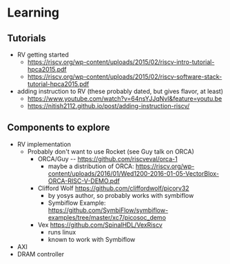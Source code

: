 # Learning

## Tutorials

* RV getting started
	 *  https://riscv.org/wp-content/uploads/2015/02/riscv-intro-tutorial-hpca2015.pdf
	 *   https://riscv.org/wp-content/uploads/2015/02/riscv-software-stack-tutorial-hpca2015.pdf
*	adding instruction to RV (these probably dated, but gives flavor, at least)
  	  *  https://www.youtube.com/watch?v=64nsYJJqNvI&feature=youtu.be
	  * https://nitish2112.github.io/post/adding-instruction-riscv/


## Components to explore

* RV implementation
  * Probably don't want to use Rocket (see Guy talk on ORCA)
	  * ORCA/Guy -- https://github.com/riscveval/orca-1
	     * maybe a distribution of ORCA: https://riscv.org/wp-content/uploads/2016/01/Wed1200-2016-01-05-VectorBlox-ORCA-RISC-V-DEMO.pdf
	 * Clifford Wolf https://github.com/cliffordwolf/picorv32
	     * by yosys author, so probably works with symbiflow
	     * Symbiflow Example: https://github.com/SymbiFlow/symbiflow-examples/tree/master/xc7/picosoc_demo
	 * Vex https://github.com/SpinalHDL/VexRiscv
	     * runs linux
	     * known to work with Symbiflow
* AXI
* DRAM controller





